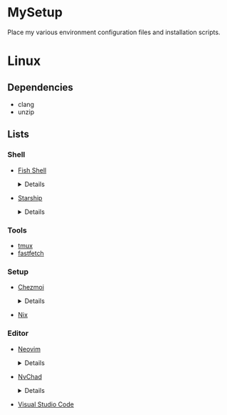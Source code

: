 # MySetup
Place my various environment configuration files and installation scripts.

# Linux
## Dependencies
- clang
- unzip

## Lists
### Shell
- [Fish Shell](https://github.com/fish-shell/fish-shell)
  <details>

  ```
  sudo apt-add-repository ppa:fish-shell/release-4
  sudo apt update
  sudo apt install fish
  ```
  
  </details>

- [Starship](https://github.com/starship/starship)
  <details>

  ```
  curl -sS https://starship.rs/install.sh | sh -s -- -b ~/.local/bin
  ```

  </details>

### Tools
- [tmux](https://github.com/tmux/tmux)
- [fastfetch](https://github.com/fastfetch-cli/fastfetch)

### Setup
- [Chezmoi](https://www.chezmoi.io/)
  <details>

  ```
  sh -c "$(curl -fsLS get.chezmoi.io/lb)" -- init --apply git@github.com:$GITHUB_USERNAME/dotfiles.git
  ```

  </details>

- [Nix](https://nixos.org/)

### Editor
- [Neovim](https://github.com/neovim/neovim)
  <details>
  
  ```
  curl -LO https://github.com/neovim/neovim/releases/latest/download/nvim-linux-x86_64.tar.gz
  sudo rm -rf /opt/nvim
  sudo tar -C /opt -xzf nvim-linux-x86_64.tar.gz
  ```

  </details>

- [NvChad](https://nvchad.com/)
  <details>

  ```
  git clone https://github.com/NvChad/starter ~/.config/nvim && nvim
  ```

  </details>

- [Visual Studio Code](https://code.visualstudio.com/)
